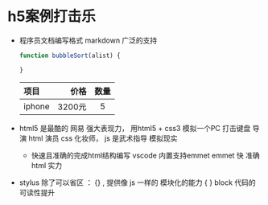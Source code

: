 # h5案例打击乐

- 程序员文档编写格式 markdown 广泛的支持

  ``` javascript
  function bubbleSort(alist) {

  }
  ```

  | 项目 | 价格 | 数量 |
  | :-------- | --------:| :--: |
  | iphone| 3200元| 5|
  
- html5 是最酷的  网易
  强大表现力， 用html5 + css3 模拟一个PC 打击键盘
  导演 html 演员  css 化妆师， js 是武术指导
  模拟现实
  - 快速且准确的完成html结构编写
  vscode 内置支持emmet 
  emmet 快
  准确 html 实力

- stylus 除了可以省区 ： {} , 提供像
  js 一样的 模块化的能力 {   } block 
  代码的可读性提升 